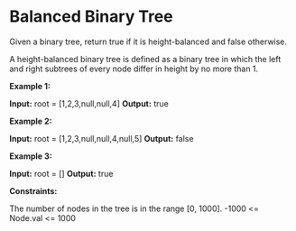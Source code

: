 # Balanced Binary Tree

Given a binary tree, return true if it is height-balanced and false otherwise.

A height-balanced binary tree is defined as a binary tree in which the left and right subtrees of every node differ in height by no more than 1.

**Example 1:**

**Input:** root = [1,2,3,null,null,4]
**Output:** true

**Example 2:**

**Input:** root = [1,2,3,null,null,4,null,5]
**Output:** false

**Example 3:**

**Input:** root = []
**Output:** true

**Constraints:**

The number of nodes in the tree is in the range [0, 1000].
-1000 <= Node.val <= 1000
